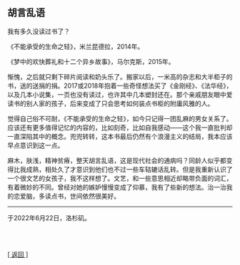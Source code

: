 ## 胡言乱语

我有多久没读过书了？

《不能承受的生命之轻》，米兰昆德拉，2014年。

《梦中的欢快葬礼和十二个异乡故事》，马尔克斯，2015年。

惭愧，之后就只剩下碎片阅读和奶头乐了。搬家以后，一米高的杂志和大半柜子的书，送的送捐的捐。2017或2018年抱着一些奇怪想法买了《金刚经》、《法华经》，以及几本小说集，一页也没有读过，也许其中几本塑封还在。那个亲戚朋友眼中爱读书的别人家的孩子，后来变成了只会思考如何装点书柜的附庸风雅的人。

觉得自己俗不可耐，《不能承受的生命之轻》，如今只记得一团乱麻的男女关系了。应该还有更多值得记忆的内容的，比如刻奇，比如自我感动——这个我一直批判却一直深陷其中的概念。兜兜转转，这本书最后仍然有个浪漫主义的结局，我本应该早点意识到这一点。

麻木，肤浅，精神贫瘠，整天胡言乱语，这是现代社会的通病吗？同龄人似乎都变得比我成熟，相处久了才意识到他们也不过一些车轱辘话乱转。但是我重新认识了一个很文艺的女孩子，我不这样想了。文艺，和一些意思相近却略带负面的词汇，有着微妙的不同。曾经对她的嫉妒慢慢变成了仰慕，我有了些新的想法。治一治我的恋爱脑，多读点书，世间依然很美好。

------

于2022年6月22日，洛杉矶。

<br>

<br>

[[ 返回 ]](../navigation.md)
